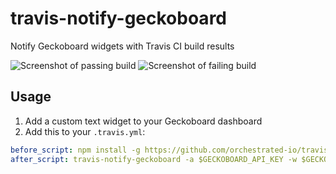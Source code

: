 # travis-notify-geckoboard

Notify Geckoboard widgets with Travis CI build results

![Screenshot of passing build](screenshot-build-passed.png)
![Screenshot of failing build](screenshot-build-failed.png)

## Usage

1. Add a custom text widget to your Geckoboard dashboard
2. Add this to your `.travis.yml`:

``` yaml
before_script: npm install -g https://github.com/orchestrated-io/travis-notify-geckoboard/tarball/v0.1.1
after_script: travis-notify-geckoboard -a $GECKOBOARD_API_KEY -w $GECKOBOARD_WIDGET_KEY
```
